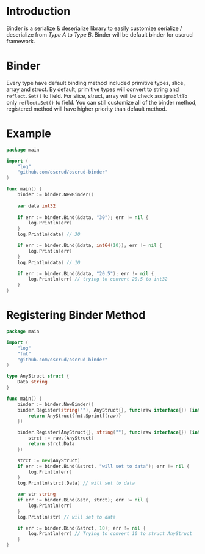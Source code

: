 # Introduction

Binder is a serialize & deserialize library to easily customize serialize / deserialize from *Type A* to *Type B*. Binder will be default binder for oscrud framework.

# Binder

Every type have default binding method included primitive types, slice, array and struct. By default, primitive types will convert to string and `reflect.Set()` to field. For slice, struct, array will be check `assignabltTo` only `reflect.Set()` to field. You can still customize all of the binder method, registered method will have higher priority than default method.

# Example

```go
package main

import (
    "log"
    "github.com/oscrud/oscrud-binder"
)

func main() {
    binder := binder.NewBinder()
    
    var data int32
    
    if err := binder.Bind(&data, "30"); err != nil {
        log.Println(err)
    }
    log.Println(data) // 30

    if err := binder.Bind(&data, int64(10)); err != nil {
        log.Println(err)
    }
    log.Println(data) // 10

    if err := binder.Bind(&data, "20.5"); err != nil {
        log.Println(err) // trying to convert 20.5 to int32
    }
}
```

# Registering Binder Method

```go
package main

import (
    "log"
    "fmt"
    "github.com/oscrud/oscrud-binder"
)

type AnyStruct struct {
    Data string
}

func main() {
    binder := binder.NewBinder()
    binder.Register(string(""), AnyStruct{}, func(raw interface{}) (interface{}, error) {
        return AnyStruct{fmt.Sprintf(raw)}
    })

    binder.Register(AnyStruct{}, string(""), func(raw interface{}) (interface{}, error) {
        strct := raw.(AnyStruct)
        return strct.Data
    })

    strct := new(AnyStruct)
    if err := binder.Bind(&strct, "will set to data"); err != nil {
        log.Println(err)
    }
    log.Println(strct.Data) // will set to data

    var str string
    if err := binder.Bind(&str, strct); err != nil {
        log.Println(err)
    }
    log.Println(str) // will set to data

    if err := binder.Bind(&strct, 10); err != nil {
        log.Println(err) // Trying to convert 10 to struct AnyStruct
    }
}
```